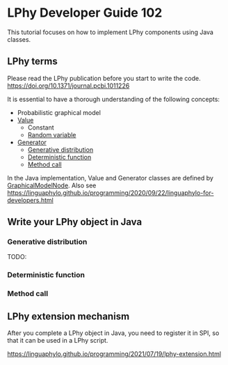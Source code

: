# LPhy Developer Guide 102 

This tutorial focuses on how to implement LPhy components using Java classes.

## LPhy terms

Please read the LPhy publication before you start to write the code. 
https://doi.org/10.1371/journal.pcbi.1011226

It is essential to have a thorough understanding of the following concepts:

- Probabilistic graphical model
- [Value](https://github.com/LinguaPhylo/linguaPhylo/blob/432a3edea15188c72fa12d42d0f238e9c25c1843/lphy/src/main/java/lphy/core/model/Value.java) 
  - Constant
  - [Random variable](https://github.com/LinguaPhylo/linguaPhylo/blob/432a3edea15188c72fa12d42d0f238e9c25c1843/lphy/src/main/java/lphy/core/model/RandomVariable.java)
- [Generator](https://github.com/LinguaPhylo/linguaPhylo/blob/432a3edea15188c72fa12d42d0f238e9c25c1843/lphy/src/main/java/lphy/core/model/Generator.java)
  - [Generative distribution](https://github.com/LinguaPhylo/linguaPhylo/blob/432a3edea15188c72fa12d42d0f238e9c25c1843/lphy/src/main/java/lphy/core/model/GenerativeDistribution.java)
  - [Deterministic function](https://github.com/LinguaPhylo/linguaPhylo/blob/432a3edea15188c72fa12d42d0f238e9c25c1843/lphy/src/main/java/lphy/core/model/DeterministicFunction.java)
  - [Method call](https://github.com/LinguaPhylo/linguaPhylo/blob/432a3edea15188c72fa12d42d0f238e9c25c1843/lphy-base/src/main/java/lphy/base/evolution/alignment/Alignment.java#L22-L55)

In the Java implementation, Value and Generator classes are defined by 
[GraphicalModelNode](https://github.com/LinguaPhylo/linguaPhylo/blob/432a3edea15188c72fa12d42d0f238e9c25c1843/lphy/src/main/java/lphy/core/model/GraphicalModelNode.java).
Also see https://linguaphylo.github.io/programming/2020/09/22/linguaphylo-for-developers.html


## Write your LPhy object in Java


### Generative distribution

TODO:

### Deterministic function



### Method call



## LPhy extension mechanism

After you complete a LPhy object in Java, you need to register it in SPI, 
so that it can be used in a LPhy script. 

https://linguaphylo.github.io/programming/2021/07/19/lphy-extension.html



